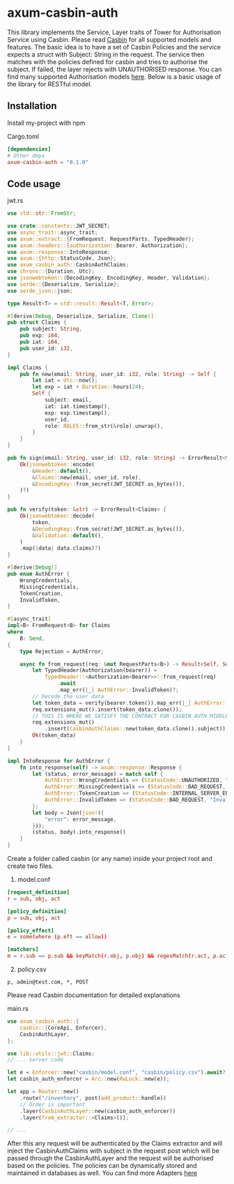 # axum-casbin-auth

This library implements the Service, Layer traits of Tower for Authorisation Service using Casbin.
Please read [Casbin](https://casbin.io/docs/overview) for all supported models and features. The basic idea is to have a set of Casbin Policies and the service expects a struct with Subject: String in the request.
The service then matches with the policies defined for casbin and tries to authorise the subject. If failed, the layer rejects with UNAUTHORISED response. You can find many supported Authorisation models [here](https://casbin.io/docs/supported-models).
Below is a basic usage of the library for RESTful model.

## Installation

Install my-project with npm

Cargo.toml

```toml
[dependencies]
# Other deps
axum-casbin-auth = "0.1.0"
```

## Code usage

jwt.rs

```rust
use std::str::FromStr;

use crate::constants::JWT_SECRET;
use async_trait::async_trait;
use axum::extract::{FromRequest, RequestParts, TypedHeader};
use axum::headers::{authorization::Bearer, Authorization};
use axum::response::IntoResponse;
use axum::{http::StatusCode, Json};
use axum_casbin_auth::CasbinAuthClaims;
use chrono::{Duration, Utc};
use jsonwebtoken::{DecodingKey, EncodingKey, Header, Validation};
use serde::{Deserialize, Serialize};
use serde_json::json;

type Result<T> = std::result::Result<T, Error>;

#[derive(Debug, Deserialize, Serialize, Clone)]
pub struct Claims {
    pub subject: String,
    pub exp: i64,
    pub iat: i64,
    pub user_id: i32,
}

impl Claims {
    pub fn new(email: String, user_id: i32, role: String) -> Self {
        let iat = Utc::now();
        let exp = iat + Duration::hours(24);
        Self {
            subject: email,
            iat: iat.timestamp(),
            exp: exp.timestamp(),
            user_id,
            role: ROLES::from_str(&role).unwrap(),
        }
    }
}

pub fn sign(email: String, user_id: i32, role: String) -> ErrorResult<String> {
    Ok(jsonwebtoken::encode(
        &Header::default(),
        &Claims::new(email, user_id, role),
        &EncodingKey::from_secret(JWT_SECRET.as_bytes()),
    )?)
}

pub fn verify(token: &str) -> ErrorResult<Claims> {
    Ok(jsonwebtoken::decode(
        token,
        &DecodingKey::from_secret(JWT_SECRET.as_bytes()),
        &Validation::default(),
    )
    .map(|data| data.claims)?)
}

#[derive(Debug)]
pub enum AuthError {
    WrongCredentials,
    MissingCredentials,
    TokenCreation,
    InvalidToken,
}

#[async_trait]
impl<B> FromRequest<B> for Claims
where
    B: Send,
{
    type Rejection = AuthError;

    async fn from_request(req: &mut RequestParts<B>) -> Result<Self, Self::Rejection> {
        let TypedHeader(Authorization(bearer)) =
            TypedHeader::<Authorization<Bearer>>::from_request(req)
                .await
                .map_err(|_| AuthError::InvalidToken)?;
        // Decode the user data
        let token_data = verify(bearer.token()).map_err(|_| AuthError::InvalidToken)?;
        req.extensions_mut().insert(token_data.clone());
        // THIS IS WHERE WE SATISFY THE CONTRACT FOR CASBIN_AUTH_MIDDLEWARE
        req.extensions_mut()
            .insert(CasbinAuthClaims::new(token_data.clone().subject));
        Ok(token_data)
    }
}

impl IntoResponse for AuthError {
    fn into_response(self) -> axum::response::Response {
        let (status, error_message) = match self {
            AuthError::WrongCredentials => (StatusCode::UNAUTHORIZED, "Wrong credentials"),
            AuthError::MissingCredentials => (StatusCode::BAD_REQUEST, "Missing credentials"),
            AuthError::TokenCreation => (StatusCode::INTERNAL_SERVER_ERROR, "Token creation error"),
            AuthError::InvalidToken => (StatusCode::BAD_REQUEST, "Invalid token"),
        };
        let body = Json(json!({
            "error": error_message,
        }));
        (status, body).into_response()
    }
}
```

Create a folder called casbin (or any name) inside your project root and create two files.

1. model.conf

```conf
[request_definition]
r = sub, obj, act

[policy_definition]
p = sub, obj, act

[policy_effect]
e = some(where (p.eft == allow))

[matchers]
m = r.sub == p.sub && keyMatch(r.obj, p.obj) && regexMatch(r.act, p.act)
```

2. policy.csv

```csv
p, admin@test.com, *, POST
```

Please read Casbin documentation for detailed explanations

main.rs

```rust
use axum_casbin_auth::{
    casbin::{CoreApi, Enforcer},
    CasbinAuthLayer,
};

use lib::utils::jwt::Claims;
// ... server code

let e = Enforcer::new("casbin/model.conf", "casbin/policy.csv").await?;
let casbin_auth_enforcer = Arc::new(RwLock::new(e));

let app = Router::new()
    .route("/inventory", post(add_product::handle))
    // Order is important
    .layer(CasbinAuthLayer::new(casbin_auth_enforcer))
    .layer(from_extractor::<Claims>());

// ...
```

After this any request will be authenticated by the Claims extractor and will inject the CasbinAuthClaims with subject in the request post which will be passed through the CasbinAuthLayer and the request will be authorised based on the policies.
The policies can be dynamically stored and maintained in databases as well. You can find more Adapters [here](https://casbin.io/docs/adapters#:~:text=Rust)
